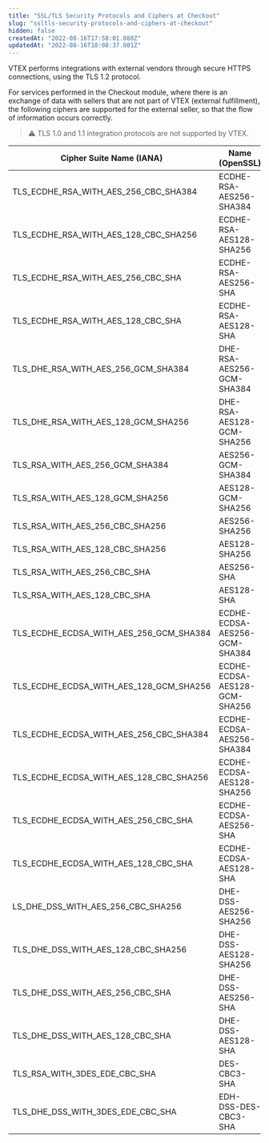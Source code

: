 ```yaml
---
title: "SSL/TLS Security Protocols and Ciphers at Checkout"
slug: "ssltls-security-protocols-and-ciphers-at-checkout"
hidden: false
createdAt: "2022-08-16T17:58:01.088Z"
updatedAt: "2022-08-16T18:08:37.001Z"
---
```

VTEX performs integrations with external vendors through secure HTTPS connections, using the TLS 1.2 protocol.

For services performed in the Checkout module, where there is an exchange of data with sellers that are not part of VTEX (external fulfillment), the following ciphers are supported for the external seller, so that the flow of information occurs correctly.

>⚠️ TLS 1.0 and 1.1 integration protocols are not supported by VTEX.

| Cipher Suite Name (IANA)      | Name (OpenSSL)      |
| ---------- | ---------- |
|   TLS_ECDHE_RSA_WITH_AES_256_CBC_SHA384  |   ECDHE-RSA-AES256-SHA384    |
|   TLS_ECDHE_RSA_WITH_AES_128_CBC_SHA256  |   ECDHE-RSA-AES128-SHA256    |
|   TLS_ECDHE_RSA_WITH_AES_256_CBC_SHA        |   ECDHE-RSA-AES256-SHA          |
|   TLS_ECDHE_RSA_WITH_AES_128_CBC_SHA        |   ECDHE-RSA-AES128-SHA          |
|   TLS_DHE_RSA_WITH_AES_256_GCM_SHA384    |    DHE-RSA-AES256-GCM-SHA384         |
|   TLS_DHE_RSA_WITH_AES_128_GCM_SHA256    |    DHE-RSA-AES128-GCM-SHA256         |
|   TLS_RSA_WITH_AES_256_GCM_SHA384  |   AES256-GCM-SHA384    |
|   TLS_RSA_WITH_AES_128_GCM_SHA256  |   AES128-GCM-SHA256    |
|   TLS_RSA_WITH_AES_256_CBC_SHA256        |   AES256-SHA256          |
|   TLS_RSA_WITH_AES_128_CBC_SHA256       |   AES128-SHA256          |
|   TLS_RSA_WITH_AES_256_CBC_SHA    |    AES256-SHA         |
|   TLS_RSA_WITH_AES_128_CBC_SHA    |    AES128-SHA         |
|   TLS_ECDHE_ECDSA_WITH_AES_256_GCM_SHA384  |   ECDHE-ECDSA-AES256-GCM-SHA384    |
|   TLS_ECDHE_ECDSA_WITH_AES_128_GCM_SHA256  |   ECDHE-ECDSA-AES128-GCM-SHA256    |
|   TLS_ECDHE_ECDSA_WITH_AES_256_CBC_SHA384        |   ECDHE-ECDSA-AES256-SHA384          |
|   TLS_ECDHE_ECDSA_WITH_AES_128_CBC_SHA256       |   ECDHE-ECDSA-AES128-SHA256          |
|   TLS_ECDHE_ECDSA_WITH_AES_256_CBC_SHA    |    ECDHE-ECDSA-AES256-SHA         |
|   TLS_ECDHE_ECDSA_WITH_AES_128_CBC_SHA    |    ECDHE-ECDSA-AES128-SHA         |
|   LS_DHE_DSS_WITH_AES_256_CBC_SHA256  |   DHE-DSS-AES256-SHA256    |
|   TLS_DHE_DSS_WITH_AES_128_CBC_SHA256  |   DHE-DSS-AES128-SHA256    |
|   TLS_DHE_DSS_WITH_AES_256_CBC_SHA        |   DHE-DSS-AES256-SHA          |
|   TLS_DHE_DSS_WITH_AES_128_CBC_SHA       |   DHE-DSS-AES128-SHA          |
|   TLS_RSA_WITH_3DES_EDE_CBC_SHA    |    DES-CBC3-SHA         |
|   TLS_DHE_DSS_WITH_3DES_EDE_CBC_SHA    |    EDH-DSS-DES-CBC3-SHA         |
